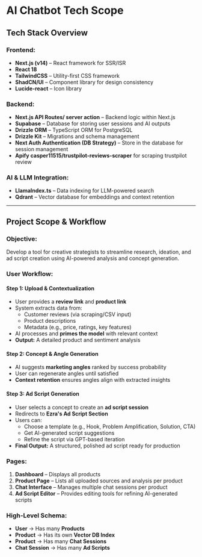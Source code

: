 # **AI Chatbot Tech Scope**

## **Tech Stack Overview**

### **Frontend:**
- **Next.js (v14)** – React framework for SSR/ISR
- **React 18** 
- **TailwindCSS** – Utility-first CSS framework
- **ShadCN/UI** – Component library for design consistency
- **Lucide-react** – Icon library

### **Backend:**
- **Next.js API Routes/ server action** – Backend logic within Next.js
- **Supabase** – Database for storing user sessions and AI outputs
- **Drizzle ORM** – TypeScript ORM for PostgreSQL
- **Drizzle Kit** – Migrations and schema management
- **Next Auth Authentication (DB Strategy)** – Store in the database for session management
- **Apify casper11515/trustpilot-reviews-scraper** for scraping trustpilot review

### **AI & LLM Integration:**
- **LlamaIndex.ts** – Data indexing for LLM-powered search
- **Qdrant** – Vector database for embeddings and context retention
---

## **Project Scope & Workflow**

### **Objective:**
Develop a tool for creative strategists to streamline research, ideation, and ad script creation using AI-powered analysis and concept generation.

### **User Workflow:**

#### **Step 1: Upload & Contextualization**
- User provides a **review link** and **product link**
- System extracts data from:
  - Customer reviews (via scraping/CSV input)
  - Product descriptions
  - Metadata (e.g., price, ratings, key features)
- AI processes and **primes the model** with relevant context
- **Output:** A detailed product and sentiment analysis

#### **Step 2: Concept & Angle Generation**
- AI suggests **marketing angles** ranked by success probability
- User can regenerate angles until satisfied
- **Context retention** ensures angles align with extracted insights

#### **Step 3: Ad Script Generation**
- User selects a concept to create an **ad script session**
- Redirects to **Ezra's Ad Script Section**
- Users can:
  - Choose a template (e.g., Hook, Problem Amplification, Solution, CTA)
  - Get AI-generated script suggestions
  - Refine the script via GPT-based iteration
- **Final Output:** A structured, polished ad script ready for production


### **Pages:**
1. **Dashboard** – Displays all products
2. **Product Page** – Lists all uploaded sources and analysis per product
3. **Chat Interface** – Manages multiple chat sessions per product
4. **Ad Script Editor** – Provides editing tools for refining AI-generated scripts

### **High-Level Schema:**
- **User** → Has many **Products**
- **Product** → Has its own **Vector DB Index**
- **Product** → Has many **Chat Sessions**
- **Chat Session** → Has many **Ad Scripts**


